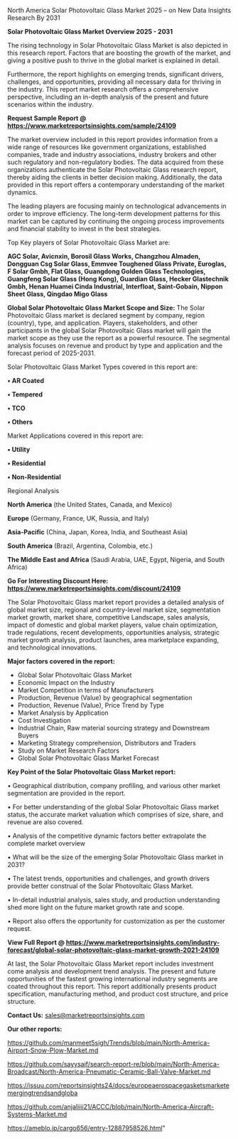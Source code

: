  North America Solar Photovoltaic Glass Market 2025 – on New Data Insights Research By 2031

<Strong> Solar Photovoltaic Glass Market Overview 2025 - 2031</strong>

The rising technology in Solar Photovoltaic Glass Market is also depicted in this research report. Factors that are boosting the growth of the market, and giving a positive push to thrive in the global market is explained in detail.

Furthermore, the report highlights on emerging trends, significant drivers, challenges, and opportunities, providing all necessary data for thriving in the industry. This report market research offers a comprehensive perspective, including an in-depth analysis of the present and future scenarios within the industry.

<strong>Request Sample Report @ <a href=https://www.marketreportsinsights.com/sample/24109>https://www.marketreportsinsights.com/sample/24109</a></strong>

The market overview included in this report provides information from a wide range of resources like government organizations, established companies, trade and industry associations, industry brokers and other such regulatory and non-regulatory bodies. The data acquired from these organizations authenticate the Solar Photovoltaic Glass research report, thereby aiding the clients in better decision making. Additionally, the data provided in this report offers a contemporary understanding of the market dynamics.

The leading players are focusing mainly on technological advancements in order to improve efficiency. The long-term development patterns for this market can be captured by continuing the ongoing process improvements and financial stability to invest in the best strategies.

Top Key players of Solar Photovoltaic Glass Market are:

<strong>AGC Solar, Avicnxin, Borosil Glass Works, Changzhou Almaden, Dongguan Csg Solar Glass, Emmvee Toughened Glass Private, Euroglas, F Solar Gmbh, Flat Glass, Guangdong Golden Glass Technologies, Guangfeng Solar Glass (Hong Kong), Guardian Glass, Hecker Glastechnik Gmbh, Henan Huamei Cinda Industrial, Interfloat, Saint-Gobain, Nippon Sheet Glass, Qingdao Migo Glass</strong>

<strong><b>Global Solar Photovoltaic Glass Market Scope and Size:</b></strong>
The Solar Photovoltaic Glass market is declared segment by company, region (country), type, and application. Players, stakeholders, and other participants in the global Solar Photovoltaic Glass market will gain the market scope as they use the report as a powerful resource. The segmental analysis focuses on revenue and product by type and application and the forecast period of 2025-2031.

Solar Photovoltaic Glass Market Types covered in this report are:

<strong>• AR Coated

• Tempered

• TCO

• Others</strong>

Market Applications covered in this report are:

<strong>• Utility

• Residential

• Non-Residential</strong> 

Regional Analysis

<strong>North America</strong> (the United States, Canada, and Mexico)

<strong>Europe</strong> (Germany, France, UK, Russia, and Italy)

<strong>Asia-Pacific</strong> (China, Japan, Korea, India, and Southeast Asia)

<strong>South America</strong> (Brazil, Argentina, Colombia, etc.)

<strong>The Middle East and Africa</strong> (Saudi Arabia, UAE, Egypt, Nigeria, and South Africa)

<strong>Go For Interesting Discount Here: <a href=https://www.marketreportsinsights.com/discount/24109>https://www.marketreportsinsights.com/discount/24109</a></strong>

The Solar Photovoltaic Glass market report provides a detailed analysis of global market size, regional and country-level market size, segmentation market growth, market share, competitive Landscape, sales analysis, impact of domestic and global market players, value chain optimization, trade regulations, recent developments, opportunities analysis, strategic market growth analysis, product launches, area marketplace expanding, and technological innovations.

<strong><b>Major factors covered in the report:</b></strong>
<ul>
  <li>Global Solar Photovoltaic Glass Market </li>
  <li>Economic Impact on the Industry</li>
  <li>Market Competition in terms of Manufacturers</li>
  <li>Production, Revenue (Value) by geographical segmentation</li>
  <li>Production, Revenue (Value), Price Trend by Type</li>
  <li>Market Analysis by Application</li>
  <li>Cost Investigation</li>
  <li>Industrial Chain, Raw material sourcing strategy and Downstream Buyers</li>
  <li>Marketing Strategy comprehension, Distributors and Traders</li>
  <li>Study on Market Research Factors</li>
  <li>Global Solar Photovoltaic Glass Market Forecast</li>
</ul>

<strong><b>Key Point of the Solar Photovoltaic Glass Market report:</b></strong>

• Geographical distribution, company profiling, and various other market segmentation are provided in the report.

• For better understanding of the global Solar Photovoltaic Glass market status, the accurate market valuation which comprises of size, share, and revenue are also covered.

• Analysis of the competitive dynamic factors better extrapolate the complete market overview

• What will be the size of the emerging Solar Photovoltaic Glass market in 2031?

• The latest trends, opportunities and challenges, and growth drivers provide better construal of the Solar Photovoltaic Glass Market.

• In-detail industrial analysis, sales study, and production understanding shed more light on the future market growth rate and scope.

• Report also offers the opportunity for customization as per the customer request.

<strong><b>View Full Report @ <a href=https://www.marketreportsinsights.com/industry-forecast/global-solar-photovoltaic-glass-market-growth-2021-24109>https://www.marketreportsinsights.com/industry-forecast/global-solar-photovoltaic-glass-market-growth-2021-24109</a></b></strong>


At last, the Solar Photovoltaic Glass Market report includes investment come analysis and development trend analysis. The present and future opportunities of the fastest growing international industry segments are coated throughout this report. This report additionally presents product specification, manufacturing method, and product cost structure, and price structure.

<strong>Contact Us:</strong>
sales@marketreportsinsights.com

<strong>Our other reports:</strong>

<a href=https://github.com/manmeet5sigh/Trends/blob/main/North-America-Airport-Snow-Plow-Market.md>https://github.com/manmeet5sigh/Trends/blob/main/North-America-Airport-Snow-Plow-Market.md</a>

<a href=https://github.com/sayysaif/search-report-re/blob/main/North-America-Broadcast/North-America-Pneumatic-Ceramic-Ball-Valve-Market.md>https://github.com/sayysaif/search-report-re/blob/main/North-America-Broadcast/North-America-Pneumatic-Ceramic-Ball-Valve-Market.md</a>

<a href=https://issuu.com/reportsinsights24/docs/europeaerospacegasketsmarketemergingtrendsandgloba>https://issuu.com/reportsinsights24/docs/europeaerospacegasketsmarketemergingtrendsandgloba</a>

<a href=https://github.com/anjaliiii21/ACCC/blob/main/North-America-Aircraft-Systems-Market.md>https://github.com/anjaliiii21/ACCC/blob/main/North-America-Aircraft-Systems-Market.md</a>

<a href=https://ameblo.jp/cargo656/entry-12887958526.html>https://ameblo.jp/cargo656/entry-12887958526.html</a>"
